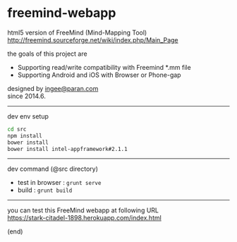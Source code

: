 freemind-webapp
===============

html5 version of FreeMind (Mind-Mapping Tool)    
http://freemind.sourceforge.net/wiki/index.php/Main_Page

the goals of this project are
- Supporting read/write compatibility with Freemind *.mm file
- Supporting Android and iOS with Browser or Phone-gap

designed by ingee@paran.com    
since 2014.6.

---
dev env setup
```bash
cd src
npm install
bower install
bower install intel-appframework#2.1.1
```

---
dev command (@src directory)
- test in browser : ` grunt serve `
- build : ` grunt build `

---
you can test this FreeMind webapp at following URL    
https://stark-citadel-1898.herokuapp.com/index.html

(end)
